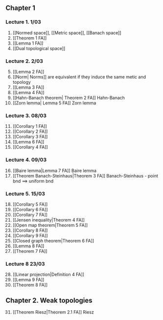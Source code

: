 ## Chapter 1
### Lecture 1. 1/03
1. [[Normed space]], [[Metric space]], [[Banach space]]
2. [[Theorem 1 FA]] 
3. [[Lemma 1 FA]] 
4. [[Dual topological space]] 
### Lecture 2. 2/03
5. [[Lemma 2 FA]] 
6. [[Norm| Norms]] are equivalent if they induce the same metic and topology
7. [[Lemma 3 FA]] 
8. [[Lemma 4 FA]] 
9. [[Hahn-Banach theorem| Theorem 2 FA]] Hahn-Banach
10. [[Zorn lemma| Lemma 5 FA]] Zorn lemma 
### Lecture 3. 08/03 
11. [[Corollary 1 FA]] 
12. [[Corollary 2 FA]] 
13. [[Corollary 3 FA]] 
14. [[Lemma 6 FA]] 
15. [[Corollary 4 FA]] 
### Lecture 4. 09/03
16. [[Baire lemma|Lemma 7 FA]] Baire lemma
17. [[Theorem Banach-Steinhaus|Theorem 3 FA]] Banach-Steinhaus - point bnd $\implies$ uniform bnd
### Lecture 5. 15/03
18. [[Corollary 5 FA]] 
19. [[Corollary 6 FA]]
20. [[Corollary 7 FA]] 
21. [[Jensen inequality|Theorem 4 FA]]
22. [[Open map theorem|Theorem 5 FA]] 
23. [[Corollary 8 FA]] 
24. [[Corollary 9 FA]] 
25. [[Closed graph theorem|Theorem 6 FA]] 
26. [[Lemma 8 FA]] 
27. [[Theorem 7 FA]] 
### Lecture 8 23/03
28. [[Linear projection|Definition 4 FA]]
29. [[Lemma 9 FA]] 
30. [[Theorem 8 FA]] 
## Chapter 2. Weak topologies
31. [[Theorem Riesz|Theorem 2.1 FA]] Riesz